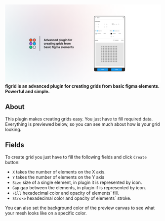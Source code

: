 !['cover image'](cover.png)
**figrid is an advanced plugin for creating grids from basic figma elements. Powerful and simple.**

## About

This plugin makes creating grids easy. You just have to fill required data. Everything is previewed below, so you can see much about how is your grid looking.

## Fields

To create grid you just have to fill the following fields and click `Create` button:

- `X` takes the number of elements on the X axis.
- `Y` takes the number of elements on the Y axis
- `Size` size of a single element, in plugin it is represented by icon.
- `Gap` gap between the elements, in plugin if is represented by icon.
- `Fill` hexadecimal color and opacity of elements\` fill.
- `Stroke` hexadecimal color and opacity of elements\` stroke.

You can also set the background color of the preview canvas to see what your mesh looks like on a specific color.

